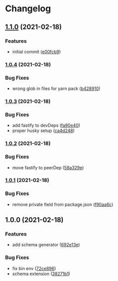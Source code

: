 # Changelog

## [1.1.0](https://www.github.com/Coobaha/typed-fastify/compare/v1.0.5...v1.1.0) (2021-02-18)


### Features

* initial commit ([e00fcb9](https://www.github.com/Coobaha/typed-fastify/commit/e00fcb908ae63bbc19016878a856479cb7255a35))

### [1.0.4](https://www.github.com/Coobaha/typed-fastify/compare/v1.0.3...v1.0.4) (2021-02-18)


### Bug Fixes

* wrong glob in files for yarn pack ([b428910](https://www.github.com/Coobaha/typed-fastify/commit/b4289108c8d8ddbbfe60d6028b53ad09c6367392))

### [1.0.3](https://www.github.com/Coobaha/typed-fastify/compare/v1.0.2...v1.0.3) (2021-02-18)


### Bug Fixes

* add fastify to devDeps ([fa80e40](https://www.github.com/Coobaha/typed-fastify/commit/fa80e40544b67b9689426f3ab2e02bf4b864dca1))
* proper husky setup ([ca4d248](https://www.github.com/Coobaha/typed-fastify/commit/ca4d248d401705dbc6219fe6de7049839ac0ab95))

### [1.0.2](https://www.github.com/Coobaha/typed-fastify/compare/v1.0.1...v1.0.2) (2021-02-18)


### Bug Fixes

* move fastify to peerDep ([58a329e](https://www.github.com/Coobaha/typed-fastify/commit/58a329ea53be06b35e7d5a9526b18c6e0d306930))

### [1.0.1](https://www.github.com/Coobaha/typed-fastify/compare/v1.0.0...v1.0.1) (2021-02-18)


### Bug Fixes

* remove private field from package.json ([f90aa6c](https://www.github.com/Coobaha/typed-fastify/commit/f90aa6c18f81c5b84c1a0972708359e638bf2465))

## 1.0.0 (2021-02-18)


### Features

* add schema generator ([692e13e](https://www.github.com/Coobaha/typed-fastify/commit/692e13e2b57ef98db6bfe51e0967ad682b24362a))


### Bug Fixes

* fix bin env ([72ce896](https://www.github.com/Coobaha/typed-fastify/commit/72ce896f72b9f5919bf29ce32b8c4f98d8576fa6))
* schema extension ([38271b1](https://www.github.com/Coobaha/typed-fastify/commit/38271b173d75cf7194fd72a5a351635623b00bff))

